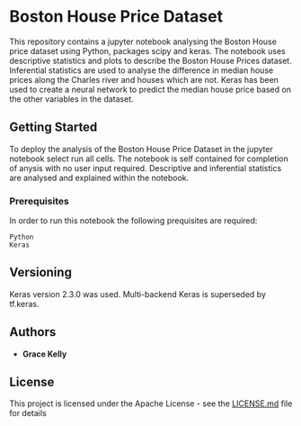 # Boston House Price Dataset

This repository contains a jupyter notebook analysing the Boston House price dataset using Python, packages scipy and keras. The notebook uses descriptive statistics and plots to describe the Boston House Prices dataset. Inferential statistics are used to analyse the difference in median house prices along the Charles river and houses which are not. Keras has been used to create a neural network to predict the median house price based on the other variables in the dataset.

## Getting Started

To deploy the analysis of the Boston House Price Dataset in the jupyter notebook select run all cells. The notebook is self contained for completion of anysis with no user input required. Descriptive and inferential statistics are analysed and explained within the notebook.

### Prerequisites

In order to run this notebook the following prequisites are required:

```
Python
Keras
```

## Versioning

Keras version 2.3.0 was used. Multi-backend Keras is superseded by tf.keras.

## Authors

* **Grace Kelly** 

## License

This project is licensed under the Apache License - see the [LICENSE.md](LICENSE.md) file for details


